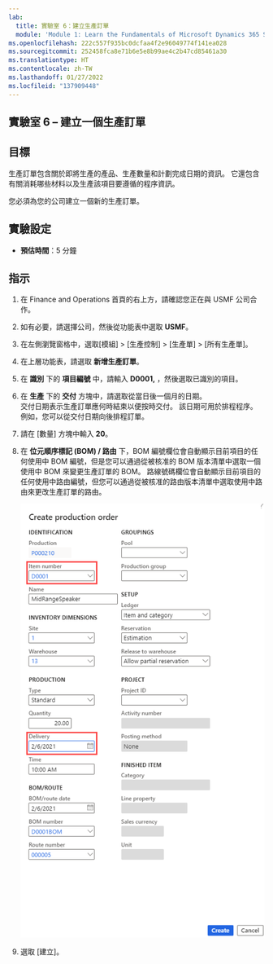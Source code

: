 ```yaml
---
lab:
  title: 實驗室 6：建立生產訂單
  module: 'Module 1: Learn the Fundamentals of Microsoft Dynamics 365 Supply Chain Management'
ms.openlocfilehash: 222c557f935bc0dcfaa4f2e96049774f141ea028
ms.sourcegitcommit: 252458fca8e71b6e5e8b99ae4c2b47cd85461a30
ms.translationtype: HT
ms.contentlocale: zh-TW
ms.lasthandoff: 01/27/2022
ms.locfileid: "137909448"
---
```

## <a name="lab-6---create-a-production-order"></a>實驗室 6 – 建立一個生產訂單

## <a name="objectives"></a>目標

生產訂單包含關於即將生產的產品、生產數量和計劃完成日期的資訊。 它還包含有關消耗哪些材料以及生產該項目要遵循的程序資訊。

您必須為您的公司建立一個新的生產訂單。

## <a name="lab-setup"></a>實驗設定

   - **預估時間**：5 分鐘

## <a name="instructions"></a>指示

1. 在 Finance and Operations 首頁的右上方，請確認您正在與 USMF 公司合作。

1. 如有必要，請選擇公司，然後從功能表中選取 **USMF**。

1. 在左側瀏覽窗格中，選取[模組] > [生產控制] > [生產單] > [所有生產單]。

1. 在上層功能表，請選取 **新增生產訂單**。

1. 在 **識別** 下的 **項目編號** 中，請輸入 **D0001,** ，然後選取已識別的項目。

1. 在 **生產** 下的 **交付** 方塊中，請選取從當日後一個月的日期。  
    交付日期表示生產訂單應何時結束以便按時交付。 該日期可用於排程程序。 例如，您可以從交付日期向後排程訂單。

1. 請在 [數量] 方塊中輸入 **20**。

1. 在 **位元順序標記 (BOM) / 路由** 下，BOM 編號欄位會自動顯示目前項目的任何使用中 BOM 編號，但是您可以通過從被核准的 BOM 版本清單中選取一個使用中 BOM 來變更生產訂單的 BOM。 路線號碼欄位會自動顯示目前項目的任何使用中路由編號，但您可以通過從被核准的路由版本清單中選取使用中路由來更改生產訂單的路由。

    ![畫面影像正在顯示完整的建立生產訂單窗格](./media/lp1-m4-new-production-order-pane.png)

1. 選取 [建立]。
